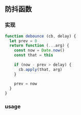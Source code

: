 ## 防抖函数

### 实现
```js
function debounce (cb, delay) {
  let prev = 0
  return function (...arg) {
    const now = Date.now()
    const that = this
    
    if (now - prev > delay) {
      cb.apply(that, arg)
    } 
    
    prev = now
  }
}
```

### usage
```js
```